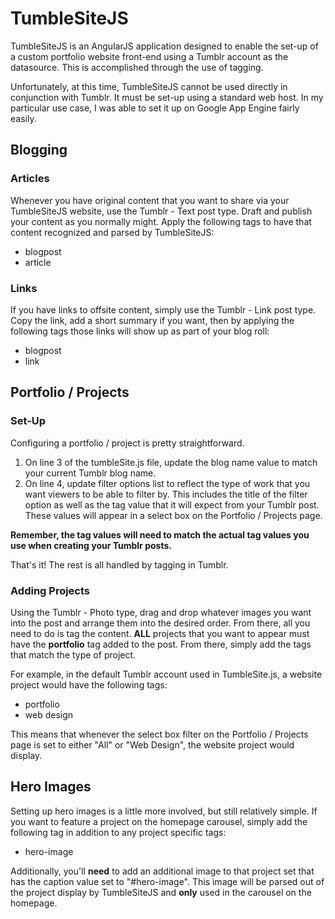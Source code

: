 # TumbleSiteJS

TumbleSiteJS is an AngularJS application designed to enable the set-up of a custom portfolio website front-end 
using a Tumblr account as the datasource. This is accomplished through the use of tagging.

Unfortunately, at this time, TumbleSiteJS cannot be used directly in conjunction with Tumblr. It must be set-up using a standard web host. In my particular use case, I was able to set it up on Google App Engine fairly easily.

## Blogging

### Articles

Whenever you have original content that you want to share via your TumbleSiteJS website, use the Tumblr - Text post type. Draft and publish your content as you normally might. Apply the following tags to have that content recognized and parsed by TumbleSiteJS:
* blogpost
* article

### Links

If you have links to offsite content, simply use the Tumblr - Link post type. Copy the link, add a short summary if you want, then by applying the following tags those links will show up as part of your blog roll:
* blogpost
* link

## Portfolio / Projects

### Set-Up

Configuring a portfolio / project is pretty straightforward.

1. On line 3 of the tumbleSite.js file, update the blog name value to match your current Tumblr blog name.
2. On line 4, update filter options list to reflect the type of work that you want viewers to be able to filter by. This includes the title of the filter option as well as the tag value that it will expect from your Tumblr post. These values will appear in a select box on the Portfolio / Projects page.

**Remember, the tag values will need to match the actual tag values you use when creating your Tumblr posts.**

That's it! The rest is all handled by tagging in Tumblr.

### Adding Projects

Using the Tumblr - Photo type, drag and drop whatever images you want into the post and arrange them into the desired order.
From there, all you need to do is tag the content. **ALL** projects that you want to appear must have the **portfolio** tag added to the post. From there, simply add the tags that match the type of project.

For example, in the default Tumblr account used in TumbleSite.js, a website project would have the following tags:

* portfolio
* web design

This means that whenever the select box filter on the Portfolio / Projects page is set to either "All" or "Web Design", the website project would display.

## Hero Images

Setting up hero images is a little more involved, but still relatively simple. If you want to feature a project on the homepage carousel, simply add the following tag in addition to any project specific tags:

* hero-image

Additionally, you'll **need** to add an additional image to that project set that has the caption value set to "#hero-image". This image will be parsed out of the project display by TumbleSiteJS and **only** used in the carousel on the homepage.
